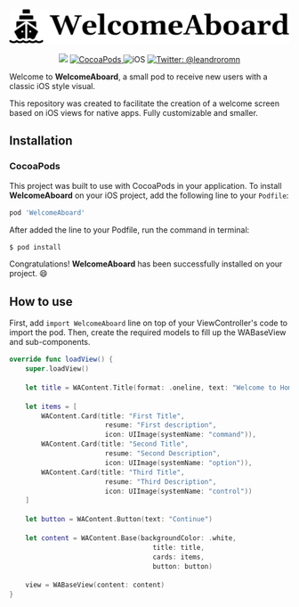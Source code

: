 <p align="center">
    <img src="repository-images/welcome-aboard.png" width="600" alt="RKit" />
</p>

<p align="center">
    <img src="https://img.shields.io/badge/Swift-5.1-orange.svg" />
    <a href="https://swift.org/package-manager">
        <img src="https://img.shields.io/badge/cocoapods-compatible-brightgreen.svg?style=flat" alt="CocoaPods" />
    </a>
     <img src="https://img.shields.io/badge/platforms-ios-brightgreen.svg?style=flat" alt="iOS" />
    <a href="https://twitter.com/leandroromn">
        <img src="https://img.shields.io/badge/twitter-@leandroromn-blue.svg?style=flat" alt="Twitter: @leandroromn" />
    </a>
</p>

Welcome to **WelcomeAboard**, a small pod to receive new users with a classic iOS style visual.

This repository was created to facilitate the creation of a welcome screen based on iOS views for native apps. Fully customizable and smaller.

## Installation
### CocoaPods
This project was built to use with CocoaPods in your application. To install **WelcomeAboard** on your iOS project, add the following line to your `Podfile`:
```ruby
pod 'WelcomeAboard'
```
After added the line to your Podfile, run the command in terminal:
```bash
$ pod install
```
Congratulations! **WelcomeAboard** has been successfully installed on your project. 😄

## How to use
First, add `import WelcomeAboard` line on top of your ViewController's code to import the pod.
Then, create the required models to fill up the WABaseView and sub-components.
```swift
override func loadView() {
    super.loadView()

    let title = WAContent.Title(format: .oneline, text: "Welcome to Home")

    let items = [
        WAContent.Card(title: "First Title",
                        resume: "First description",
                        icon: UIImage(systemName: "command")),
        WAContent.Card(title: "Second Title",
                        resume: "Second Description",
                        icon: UIImage(systemName: "option")),
        WAContent.Card(title: "Third Title",
                        resume: "Third Description",
                        icon: UIImage(systemName: "control"))
    ]

    let button = WAContent.Button(text: "Continue")

    let content = WAContent.Base(backgroundColor: .white,
                                    title: title,
                                    cards: items,
                                    button: button)

    view = WABaseView(content: content)
}
```